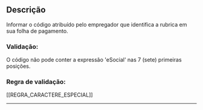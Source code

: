 ## Descrição
Informar o código atribuído pelo empregador que identifica a rubrica em sua folha de pagamento.
### Validação: 
O código não pode conter a expressão 'eSocial' nas 7 (sete) primeiras posições.
### Regra de validação:
[[REGRA_CARACTERE_ESPECIAL]]

---
